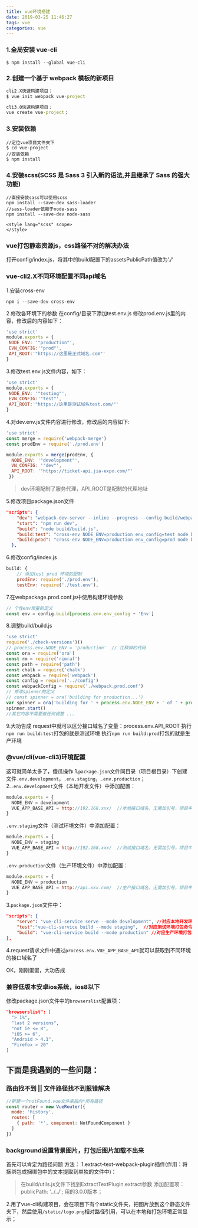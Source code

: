 ```yaml
---
title: vue环境搭建
date: 2019-03-25 11:46:27
tags: vue
categories: vue
---
```


### 1.全局安装 vue-cli
```
$ npm install --global vue-cli
```

### 2.创建一个基于 webpack 模板的新项目
```cmd
cli2.X快速构建项目：
$ vue init webpack vue-project

cli3.0快速构建项目：
vue create vue-project；
```

### 3.安装依赖
```
//定位vue项目文件夹下
$ cd vue-project
//安装依赖
$ npm install
```

### 4.安装scss(SCSS 是 Sass 3 引入新的语法,并且继承了 Sass 的强大功能)
```
//直接安装sass可以使用scss
npm install --save-dev sass-loader
//sass-loader依赖于node-sass
npm install --save-dev node-sass
```
```style
<style lang="scss" scope>
</style>
```

### vue打包静态资源js，css路径不对的解决办法
打开config/index.js，将其中的build配置下的assetsPublicPath值改为’./’

### vue-cli2.X不同环境配置不同api域名
1.安装cross-env
```npm
npm i --save-dev cross-env
```

2.修改各环境下的参数
在config/目录下添加test.env.js
修改prod.env.js里的内容，修改后的内容如下：
```js
'use strict'
module.exports = {
 NODE_ENV: '"production"',
 EVN_CONFIG:'"prod"',
 API_ROOT:'"https://这里是正式域名.com"'
}
```

3.修改test.env.js文件内容，如下：
```js
'use strict'
module.exports = {
 NODE_ENV: '"testing"',
 EVN_CONFIG:'"test"',
 API_ROOT:'"https://这里是测试域名test.com/"'
}
```

4.对dev.env.js文件内容进行修改，修改后的内容如下:
```js
'use strict'
const merge = require('webpack-merge')
const prodEnv = require('./prod.env')

module.exports = merge(prodEnv, {
  NODE_ENV: '"development"',
  VN_CONFIG: '"dev"',
  API_ROOT: '"https://ticket-api.jia-expo.com/"'
 })
```
> dev环境配制了服务代理，API_ROOT是配制的代理地址

5.修改项目package.json文件
```json
"scripts": {
    "dev": "webpack-dev-server --inline --progress --config build/webpack.dev.conf.js",
    "start": "npm run dev",
    "build": "node build/build.js",
    "build:test": "cross-env NODE_ENV=production env_config=test node build/build.js",
    "build:prod": "cross-env NODE_ENV=production env_config=prod node build/build.js"
  },
```

6.修改config/index.js
```js
build: {
    // 添加test prod 环境的配制
    prodEnv: require('./prod.env'),
    testEnv: require('./test.env'),
```

7.在webpackage.prod.conf.js中使用构建环境参数
```js
// 个性env常量的定义
const env = config.build[process.env.env_config + 'Env']
```

8.调整build/build.js　
```js
'use strict'
require('./check-versions')()
// process.env.NODE_ENV = 'production'  // 注释掉的代码
const ora = require('ora')
const rm = require('rimraf')
const path = require('path')
const chalk = require('chalk')
const webpack = require('webpack')
const config = require('../config')
const webpackConfig = require('./webpack.prod.conf')
// 修改spinner的定义
// const spinner = ora('building for production...')
var spinner = ora('building for ' + process.env.NODE_ENV + ' of ' + process.env.env_config+ ' mode...' )
spinner.start()
//其它内容不需要做任何调整 ...
```

9.大功告成
request中就可以区分接口域名了变量：process.env.API_ROOT
执行`npm run build:test`打包的就是测试环境
执行`npm run build:prod`打包的就是生产环境

### @vue/cli(vue-cli3)环境配置
这可就简单太多了，傻瓜操作
1.`package.json`文件同目录（项目根目录）下创建文件`.env.development`，`.env.staging`，`.env.production`；
2.`.env.development`文件（本地开发文件）中添加配置：
```js
module.exports = { 
  NODE_ENV = development
  VUE_APP_BASE_API = http://192.168.xxx/  //本地接口域名，无需加引号，项目中要把这行注释删掉！
}
```
`.env.staging`文件（测试环境文件）中添加配置：
```js
module.exports = { 
  NODE_ENV = staging
  VUE_APP_BASE_API = http://192.168.xxx/  //测试接口域名，无需加引号，项目中要把这行注释删掉！
}
```
`.env.production`文件（生产环境文件）中添加配置：
```js
module.exports = { 
  NODE_ENV = production
  VUE_APP_BASE_API = http://api.xxx.com/  //生产接口域名，无需加引号，项目中要把这行注释删掉！
}
```
3.`package.json`文件中：
```json
"scripts": {
    "serve": "vue-cli-service serve --mode development", //对应本地开发环境 npm run serve
    "test":"vue-cli-service build --mode staging",  //对应测试环境打包命令  npm run test
    "build": "vue-cli-service build --mode production" //对应生产环境打包 npm run build
},
```
4.request请求文件中通过`process.env.VUE_APP_BASE_API`就可以获取到不同环境的接口域名了

OK，刚刚蛋蛋，大功告成

### 

### 兼容低版本安卓ios系统，ios8以下
修改package.json文件中的`browserslist`配置项：
```json
"browserslist": [
  "> 1%",
  "last 2 versions",
  "not ie <= 8",
  "iOS >= 6",
  "Android > 4.1",
  "Firefox > 20"
]
```


## 下面是我遇到的一些问题：
### 路由找不到 || 文件路径找不到报错解决
```js
//新建一个notFound.vue文件来指向*所有路径
const router = new VueRouter({
  mode: 'history',
  routes: [
    { path: '*', component: NotFoundComponent }
  ]
})
```

### background设置背景图片，打包后图片加载不出来
首先可以肯定为路径问题
方法：
1.extract-text-webpack-plugin插件(作用：将捆绑包或捆绑包中的文本提取到单独的文件中)：
> 在build/utils.js文件下找到ExtractTextPlugin.extract参数
> 添加配置项：publicPath: '../../';
> 用的3.0.0版本；

2.用了vue-cli构建项目，会在项目下有个static文件夹，把图片放到这个静态文件夹下，然后使用`/static/logo.png`相对路径引用，可以在本地和打包环境正常显示；
